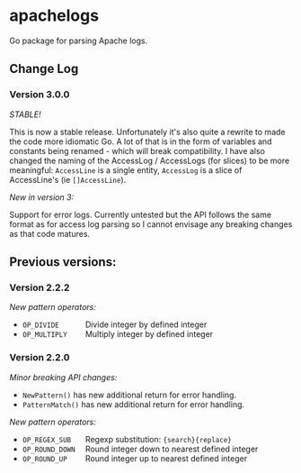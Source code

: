 # apachelogs
Go package for parsing Apache logs.

## Change Log

### Version 3.0.0

_STABLE!_

This is now a stable release. Unfortunately it's also quite a rewrite to made the code more idiomatic Go. A lot of that is in the form of variables and constants being renamed - which will break compatibility. I have also changed the naming of the AccessLog / AccessLogs (for slices) to be more meaningful: `AccessLine` is a single entity, `AccessLog` is a slice of AccessLine's (ie `[]AccessLine`).

_New in version 3:_

Support for error logs. Currently untested but the API follows the same format as for access log parsing so I cannot envisage any breaking changes as that code matures.  

## Previous versions:

### Version 2.2.2

_New pattern operators:_
* `OP_DIVIDE      ` Divide integer by defined integer
* `OP_MULTIPLY    ` Multiply integer by defined integer

### Version 2.2.0

_Minor breaking API changes:_
* `NewPattern()` has new additional return for error handling.
* `PatternMatch()` has new additional return for error handling.

_New pattern operators:_
* `OP_REGEX_SUB   ` Regexp substitution: `{search}{replace}`
* `OP_ROUND_DOWN  ` Round integer down to nearest defined integer
* `OP_ROUND_UP    ` Round integer up to nearest defined integer
